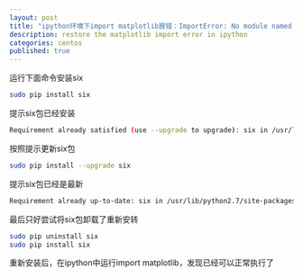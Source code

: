 ```yaml
---
layout: post
title: "ipython环境下import matplotlib报错：ImportError: No module named six"
description: restore the matplotlib import error in ipython
categories: centos
published: true
---
```



运行下面命令安装six

~~~bash
sudo pip install six
~~~

提示six包已经安装

~~~bash
Requirement already satisfied (use --upgrade to upgrade): six in /usr/lib/python2.7/site-packages
~~~

按照提示更新six包

~~~bash
sudo pip install --upgrade six
~~~

提示six包已经是最新

~~~bash
Requirement already up-to-date: six in /usr/lib/python2.7/site-packages
~~~

最后只好尝试将six包卸载了重新安转

~~~bash
sudo pip uninstall six
sudo pip install six
~~~

重新安装后，在ipython中运行import matplotlib，发现已经可以正常执行了
